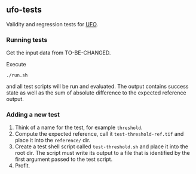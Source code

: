 ## ufo-tests

Validity and regression tests for [UFO](https://github.com/ufo-kit/ufo-core).


### Running tests

Get the input data from TO-BE-CHANGED.

Execute

    ./run.sh

and all test scripts will be run and evaluated. The output contains success
state as well as the sum of absolute difference to the expected reference
output.


### Adding a new test

1. Think of a name for the test, for example `threshold`.
2. Compute the expected reference, call it `test-threshold-ref.tif` and place it
   into the `reference/` dir.
3. Create a test shell script called `test-threshold.sh` and place it into
   the root dir. The script must write its output to a file that is identified
   by the first argument passed to the test script.
4. Profit.
